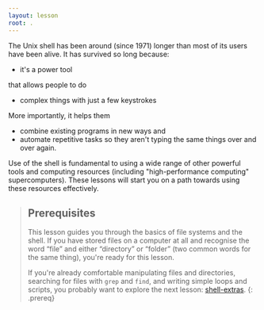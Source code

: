 ```yaml
---
layout: lesson
root: .
---
```


The Unix shell has been around (since 1971) longer than most of its users
have been alive.  It has survived so long because:

* it's a power tool

that allows people to do

* complex things with just a few keystrokes

More importantly, it helps them

* combine existing programs in new ways and
* automate repetitive tasks so they aren't typing the same things over and
over again.

Use of the shell is fundamental to using a wide range of other
powerful tools and computing resources (including "high-performance
computing" supercomputers).  These lessons will start you on a path towards
using these resources effectively.

> ## Prerequisites
>
> This lesson guides you through the basics of file systems and the shell. 
> If you have stored files on a computer at all and recognise the word
> “file” and either “directory” or “folder” (two common words for the same
> thing), you're ready for this lesson.
>
> If you're already comfortable manipulating files and directories,
> searching for files with `grep` and `find`, and writing simple loops and
> scripts, you probably want to explore the next lesson:
> [shell-extras](https://carpentries-incubator.github.io/shell-extras/).
{: .prereq}
